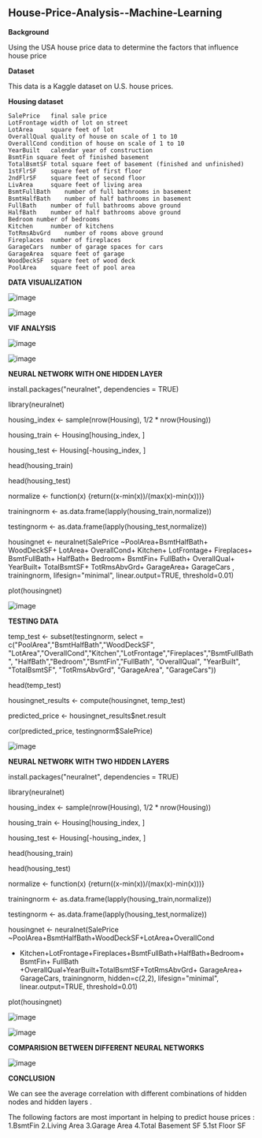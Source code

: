 ## House-Price-Analysis--Machine-Learning

**Background**

Using the USA house price data to determine the factors that influence house price

**Dataset**

This data is a Kaggle dataset on U.S. house prices.

**Housing dataset**

	SalePrice	final sale price
	LotFrontage	width of lot on street
	LotArea		square feet of lot
	OverallQual	quality of house on scale of 1 to 10
	OverallCond	condition of house on scale of 1 to 10
	YearBuilt	calendar year of construction
	BsmtFin	square feet of finished basement
	TotalBsmtSF	total square feet of basement (finished and unfinished)
	1stFlrSF	square feet of first floor
	2ndFlrSF	square feet of second floor
	LivArea		square feet of living area
	BsmtFullBath	number of full bathrooms in basement
	BsmtHalfBath	number of half bathrooms in basement
	FullBath	number of full bathrooms above ground
	HalfBath	number of half bathrooms above ground
	Bedroom	number of bedrooms
	Kitchen		number of kitchens
	TotRmsAbvGrd	number of rooms above ground
	Fireplaces	number of fireplaces
	GarageCars	number of garage spaces for cars
	GarageArea	square feet of garage
	WoodDeckSF	square feet of wood deck
	PoolArea	square feet of pool area
  
  **DATA VISUALIZATION**
  
  ![image](https://user-images.githubusercontent.com/100436462/221032594-b48c21bf-b945-4bdb-9152-8609d59ea7e1.png)

![image](https://user-images.githubusercontent.com/100436462/221032728-41bc9035-36c5-4538-920b-da0a79d9b601.png)

**VIF ANALYSIS**

![image](https://user-images.githubusercontent.com/100436462/221032901-6501c99a-73aa-473c-b779-cf94548a7cbf.png)

![image](https://user-images.githubusercontent.com/100436462/221032974-ca6bcb8f-1ee9-48d0-9fa6-e7ce50156474.png)

**NEURAL NETWORK WITH ONE HIDDEN LAYER**

install.packages("neuralnet", dependencies = TRUE)

library(neuralnet)

housing_index <- sample(nrow(Housing), 1/2 * nrow(Housing))

housing_train <- Housing[housing_index, ]

housing_test <- Housing[-housing_index, ]

head(housing_train)

 head(housing_test)
 
normalize <- function(x) {return((x-min(x))/(max(x)-min(x)))}

trainingnorm <- as.data.frame(lapply(housing_train,normalize))

testingnorm <- as.data.frame(lapply(housing_test,normalize))

housingnet <- neuralnet(SalePrice ~PoolArea+BsmtHalfBath+ WoodDeckSF+ LotArea+ OverallCond+ Kitchen+ LotFrontage+ Fireplaces+ BsmtFullBath+ HalfBath+ Bedroom+ BsmtFin+ FullBath+ OverallQual+ YearBuilt+ TotalBsmtSF+ TotRmsAbvGrd+ GarageArea+ GarageCars
, trainingnorm, lifesign="minimal", linear.output=TRUE, threshold=0.01)

plot(housingnet)

![image](https://user-images.githubusercontent.com/100436462/221033564-2eeb4ead-a069-4af3-b42d-1e72b538a1e0.png)

**TESTING DATA**

temp_test <- subset(testingnorm, select = c("PoolArea","BsmtHalfBath","WoodDeckSF",
"LotArea","OverallCond","Kitchen","LotFrontage","Fireplaces","BsmtFullBath",
"HalfBath","Bedroom","BsmtFin","FullBath", "OverallQual", "YearBuilt", "TotalBsmtSF", "TotRmsAbvGrd", "GarageArea", "GarageCars"))

head(temp_test)

housingnet_results <- compute(housingnet, temp_test)

predicted_price <- housingnet_results$net.result

cor(predicted_price, testingnorm$SalePrice)

![image](https://user-images.githubusercontent.com/100436462/221033984-8d404374-aa0e-4d30-a084-41a68f84a79b.png)

**NEURAL NETWORK WITH TWO HIDDEN LAYERS**

install.packages("neuralnet", dependencies = TRUE)

library(neuralnet)

housing_index <- sample(nrow(Housing), 1/2 * nrow(Housing))

housing_train <- Housing[housing_index, ]

housing_test <- Housing[-housing_index, ]

head(housing_train)

 head(housing_test)
 
normalize <- function(x) {return((x-min(x))/(max(x)-min(x)))}

trainingnorm <- as.data.frame(lapply(housing_train,normalize))

testingnorm <- as.data.frame(lapply(housing_test,normalize))

housingnet <- neuralnet(SalePrice ~PoolArea+BsmtHalfBath+WoodDeckSF+LotArea+OverallCond
+ Kitchen+LotFrontage+Fireplaces+BsmtFullBath+HalfBath+Bedroom+ BsmtFin+ FullBath
+OverallQual+YearBuilt+TotalBsmtSF+TotRmsAbvGrd+ GarageArea+ GarageCars, trainingnorm, hidden=c(2,2), lifesign="minimal", linear.output=TRUE, threshold=0.01)

plot(housingnet)

![image](https://user-images.githubusercontent.com/100436462/221034480-cfee0984-325c-4776-9c37-2ccee4ceb2ee.png)

![image](https://user-images.githubusercontent.com/100436462/221034537-f807cde5-5d9c-43ff-b5bc-201ed19169ff.png)

**COMPARISION BETWEEN DIFFERENT NEURAL NETWORKS**

![image](https://user-images.githubusercontent.com/100436462/221034868-4ff7a66c-5db5-4f33-9954-f452d6bb1237.png)

**CONCLUSION**

We can see the average correlation with different combinations of hidden nodes and hidden layers .

The following factors are most important in helping to predict house prices :
1.BsmtFin
2.Living Area
3.Garage Area
4.Total Basement SF
5.1st Floor SF









	

